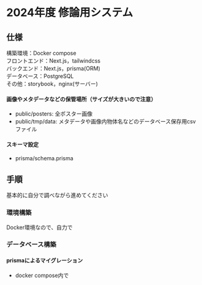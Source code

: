 # 2024年度 修論用システム

## 仕様
構築環境：Docker compose  
フロントエンド：Next.js，tailwindcss  
バックエンド：Next.js，prisma(ORM)  
データベース：PostgreSQL  
その他：storybook，nginx(サーバー) 

#### 画像やメタデータなどの保管場所（サイズが大きいので注意）
* public/posters: 全ポスター画像
* public/tmp/data: メタデータや画像内物体名などのデータベース保存用csvファイル

#### スキーマ設定
* prisma/schema.prisma

## 手順
基本的に自分で調べながら進めてください

### 環境構築
Docker環境なので、自力で

### データベース構築
#### prismaによるマイグレーション
* docker compose内で
